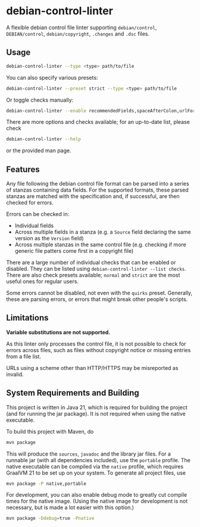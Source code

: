 # debian-control-linter

A flexible debian control file linter supporting `debian/control`, `DEBIAN/control`, `debian/copyright`, `.changes` and `.dsc` files.

## Usage

```bash
debian-control-linter --type <type> path/to/file
```

You can also specify various presets:

```bash
debian-control-linter --preset strict --type <type> path/to/file
```

Or toggle checks manually:

```bash
debian-control-linter --enable recommendedFields,spaceAfterColon,urlForceHttps path/to/file
```

There are more options and checks available; for an up-to-date list, please check

```bash
debian-control-linter --help
```

or the provided man page.

## Features

Any file following the debian control file format can be parsed into a series of stanzas containing data fields. For the supported formats, these parsed stanzas are matched with the specification and, if successful, are then checked for errors.

Errors can be checked in:

- Individual fields
- Across multiple fields in a stanza (e.g. a `Source` field declaring the same version as the `Version` field)
- Across multiple stanzas in the same control file (e.g. checking if more generic file patters come first in a copyright file)

There are a large number of individual checks that can be enabled or disabled. They can be listed using `debian-control-linter --list checks`. There are also check presets available; `normal` and `strict` are the most useful ones for regular users.

Some errors cannot be disabled, not even with the `quirks` preset. Generally, these are parsing errors, or errors that might break other people's scripts.

## Limitations

**Variable substitutions are not supported.**

As this linter only processes the control file, it is not possible to check for errors across files, such as files without copyright notice or missing entries from a file list.

URLs using a scheme other than HTTP/HTTPS may be misreported as invalid.

## System Requirements and Building

This project is written in Java 21, which is required for building the project (and for running the jar package). It is not required when using the native executable.

To build this project with Maven, do

```bash
mvn package
```

This will produce the `sources`, `javadoc` and the library jar files. For a runnable jar (with all dependencies included), use the `portable` profile. The native executable can be compiled via the `native` profile, which requires GraalVM 21 to be set up on your system. To generate all project files, use

```bash
mvn package -P native,portable
```

For development, you can also enable debug mode to greatly cut compile times for the native image. (Using the native image for development is not necessary, but is made a lot easier with this option.)

```bash
mvn package -Ddebug=true -Pnative
```